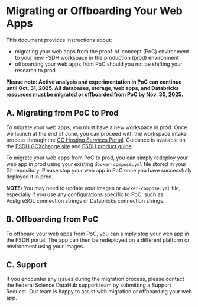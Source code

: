 # Migrating or Offboarding Your Web Apps

This document provides instructions about:

*	migrating your web apps from the proof-of-concept (PoC) environment to your new FSDH workspace in the production (prod) environment
*	offboarding your web apps from PoC should you not be shifting your research to prod

__Please note: Active analysis and experimentation in PoC can continue until Oct. 31, 2025. All databases, storage, web apps, and Databricks resources must be migrated or offboarded from PoC by Nov. 30, 2025.__

## A. Migrating from PoC to Prod

To migrate your web apps, you must have a new workspace in prod. Once we launch at the end of June, you can proceed with the workspace intake process through the <a href="https://hosting-services-hebergement.canada.ca/s/gc-cloud-fa-catalogue?language=en_US" target="_blank">GC Hosting Services Portal</a>. Guidance is available on the <a href="https://gcxgce.sharepoint.com/teams/10002160" target="_blank">FSDH GCXchange site</a> and [FSDH product guide](https://gcxgce.sharepoint.com/:p:/t/10002160/ERGOIa1qBxFListkKG_0vXkBbJdvvBAMvOnUATGmzd2uuQ?download=1). 

To migrate your web apps from PoC to prod, you can simply redeploy your web app in prod using your existing `docker-compose.yml` file stored in your Git repository. Please stop your web app in PoC once you have successfully deployed it in prod.

**NOTE:** You may need to update your images or `docker-compose.yml` file, especially if you use any configurations specific to PoC, such as PostgreSQL connection strings or Databricks connection strings.

## B. Offboarding from PoC

To offboard your web apps from PoC, you can simply stop your web app in the FSDH portal. The app can then be redeployed on a different platform or environment using your images.

## C. Support

If you encounter any issues during the migration process, please contact the Federal Science DataHub support team by submitting a Support Request. Our team is happy to assist with migration or offboarding your web app.
